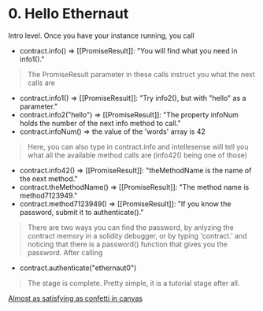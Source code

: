# 0. Hello Ethernaut 


Intro level. Once you have your instance running, you call

- contract.info() => [[PromiseResult]]: "You will find what you need in info1()."
>The PromiseResult parameter in these calls instruct you what the next calls are
- contract.info1() => [[PromiseResult]]: "Try info2(), but with \"hello\" as a parameter."
- contract.info2("hello") => [[PromiseResult]]: "The property infoNum holds the number of the next info method to call."
- contract.infoNum() => the value of the 'words' array is 42
>Here, you can also type in contract.info and intellesense will tell you what all the available method calls are (info42() being one of those)
- contract.info42() => [[PromiseResult]]: "theMethodName is the name of the next method."
- contract.theMethodName() => [[PromiseResult]]: "The method name is method7123949."
- contract.method7123949() => [[PromiseResult]]: "If you know the password, submit it to authenticate()."
>There are two ways you can find the password, by anlyzing the contract memory in a solidity debugger, or by typing 'contract.' and noticing that there is a password() function that gives you the password. 
>After calling 
- contract.authenticate("ethernaut0")
>The stage is complete. Pretty simple, it is a tutorial stage after all. 

[Almost as satisfying as confetti in canvas](https://imgur.com/a/PROsEzC)


